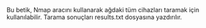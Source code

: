 Bu betik, Nmap aracını kullanarak ağdaki tüm cihazları taramak için kullanılabilir. Tarama sonuçları results.txt dosyasına yazdırılır.
